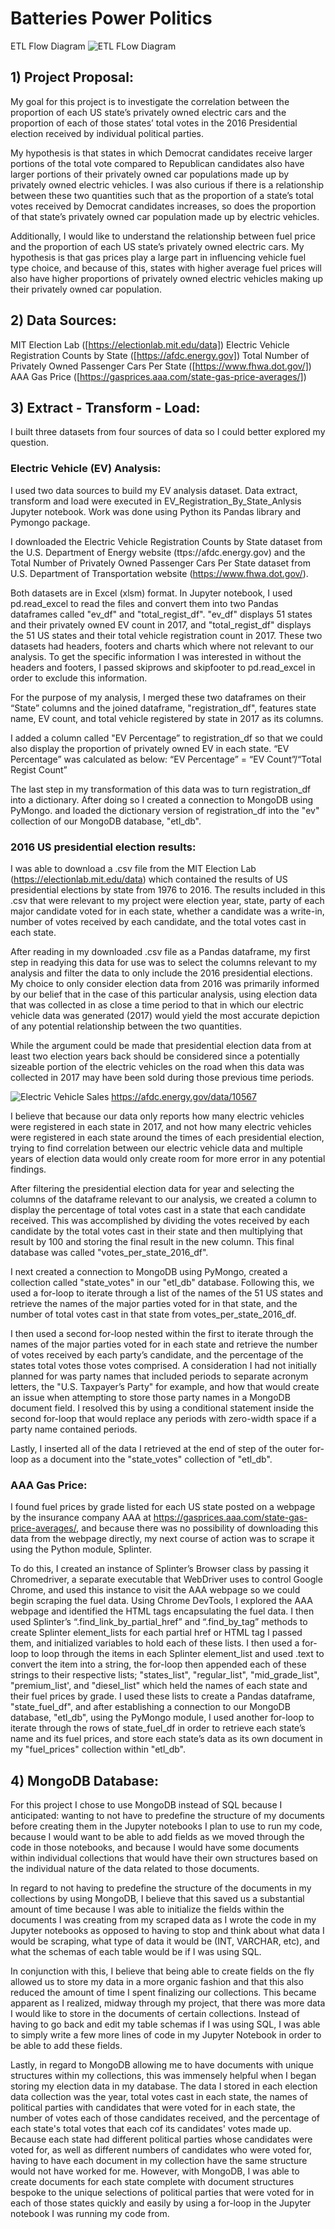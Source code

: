 # Batteries Power Politics



ETL Flow Diagram
![ETL FLow Diagram](Images/etl_flow_diagram.png)

## 1)  Project Proposal:
My goal for this project is to investigate the correlation between the proportion of each US state’s privately owned electric cars and the proportion of each of those states’ total votes in the  2016 Presidential election received by individual political parties. 

My hypothesis is that states in which Democrat candidates receive larger portions of the total vote compared to Republican candidates also have larger portions of their privately owned car populations made up by privately owned electric vehicles. I was also curious if there is a relationship between these two quantities such that as the proportion of a state’s total votes received by Democrat candidates increases, so does the proportion of that state’s privately owned car population made up by electric vehicles.

Additionally, I would like to understand the relationship between fuel price and the proportion of each US state’s privately owned electric cars. My hypothesis is that gas prices play a large part in influencing vehicle fuel type choice, and because of this, states with higher average fuel prices will also have higher proportions of  privately owned electric vehicles making up their privately owned car population.

## 2)  Data Sources:
MIT Election Lab ([https://electionlab.mit.edu/data])
Electric Vehicle Registration Counts by State ([https://afdc.energy.gov])
Total Number of Privately Owned Passenger Cars Per State ([https://www.fhwa.dot.gov/])
AAA Gas Price ([https://gasprices.aaa.com/state-gas-price-averages/])


## 3) Extract - Transform - Load:

I built three datasets from four sources of data so I could better explored my question.

### Electric Vehicle (EV) Analysis:
I used two data sources to build my EV analysis dataset. Data extract, transform and load were executed in EV_Registration_By_State_Anlysis Jupyter notebook. Work was done using Python its Pandas library and Pymongo package.

I downloaded the Electric Vehicle Registration Counts by State dataset from the U.S. Department of Energy website (ttps://afdc.energy.gov) and the Total Number of Privately Owned Passenger Cars Per State dataset from U.S. Department of Transportation website (https://www.fhwa.dot.gov/). 

Both datasets are in Excel (xlsm) format. In Jupyter notebook, I used pd.read_excel to read the files and convert them into two Pandas dataframes called "ev_df" and "total_regist_df". "ev_df" displays 51 states and their privately owned EV count in 2017, and "total_regist_df" displays the 51 US states and their total vehicle registration count in 2017. These two datasets had headers, footers and charts which where not relevant to our analysis. To get the specific information I was interested in without the headers and footers, I passed skiprows and skipfooter to pd.read_excel in order to exclude this information.

For the purpose of my analysis, I merged these two dataframes on their “State” columns and the joined dataframe, "registration_df", features state name, EV count, and total vehicle registered by state in 2017 as its columns.

I added a column called "EV Percentage” to registration_df so that we could also display the proportion of privately owned EV in each state. “EV Percentage” was calculated as below: 
“EV Percentage” = “EV Count”/“Total Regist Count”

The last step in my transformation of this data was to turn registration_df into a dictionary. After doing so I created a connection to MongoDB using PyMongo. and loaded the dictionary version of registration_df into the "ev" collection of our MongoDB database, "etl_db". 

### 2016 US presidential election results: 

I was able to download a .csv file from the MIT Election Lab (https://electionlab.mit.edu/data) which contained the results of US presidential elections by state from 1976 to 2016. The results included in this .csv that were relevant to my project were election year, state, party of each major candidate voted for in each state, whether a candidate was a write-in, number of votes received by each candidate, and the total votes cast in each state. 

After reading in my downloaded .csv file as a Pandas dataframe, my first step in readying this data for use was to select the columns relevant to my analysis and filter the data to only include the 2016 presidential elections. My choice to only consider election data from 2016 was primarily informed by our belief that in the case of this particular analysis, using election data that was collected in as close a time period to that in which our electric vehicle data was generated (2017) would yield the most accurate depiction of any potential relationship between the two quantities. 

While the argument could be made that presidential election data from at least two election years back should be considered since a potentially sizeable portion of the electric vehicles on the road when this data was collected in 2017 may have been sold during those previous time periods.

![Electric Vehicle Sales](Images/ev_sales.png)
https://afdc.energy.gov/data/10567

I believe that because our data only reports how many electric vehicles were registered in each state in 2017, and not how many electric vehicles were registered in each state around the times of each presidential election, trying to find correlation between our electric vehicle data and multiple years of election data would only create room for more error in any potential findings.

After filtering the presidential election data for year and selecting the columns of the dataframe relevant to our analysis, we created a column to display the percentage of total votes cast in a state that each candidate received. This was accomplished by dividing the votes received by each candidate by the total votes cast in their state and then multiplying that result by 100 and storing the final result in the new column. This final database was called "votes_per_state_2016_df".

I next created a connection to MongoDB using PyMongo, created a collection called "state_votes" in our "etl_db" database. Following this, we used a for-loop to iterate through a list of the names of the 51 US states and retrieve the names of the major parties voted for in that state, and the number of total votes cast in that state from votes_per_state_2016_df. 

I then used a second for-loop nested within the first  to iterate through the names of the major parties voted for in each state and retrieve the number of votes received by each party’s candidate, and the percentage of the states total votes those votes comprised. A consideration I had not initially planned for was party names that included periods to separate acronym letters, the "U.S. Taxpayer’s Party" for example, and how that would create an issue when attempting to store those party names in a MongoDB document field. I resolved this by using a conditional statement inside the second for-loop that would replace any periods with zero-width space if a party name contained periods.

Lastly, I inserted all of the data I retrieved at  the end of step of the outer for-loop as a document into the "state_votes" collection of "etl_db".

### AAA Gas Price:

I found fuel prices by grade listed for each US state posted on a webpage by the insurance company AAA at https://gasprices.aaa.com/state-gas-price-averages/, and because there was no possibility of downloading this data from the webpage directly, my next course of action was to scrape it using the Python module, Splinter.  

To do this, I created  an instance of Splinter’s Browser class by passing it Chromedriver, a separate executable that WebDriver uses to control Google Chrome, and used this instance to visit the AAA webpage so we could begin scraping the fuel data. Using Chrome DevTools, I explored the AAA webpage and identified the HTML tags encapsulating the fuel data. I then used Splinter’s “.find_link_by_partial_href” and “.find_by_tag” methods to create Splinter element_lists for each partial href or HTML tag I passed them, and initialized variables to hold each of these lists. 
I then used a for-loop to loop through the items in each Splinter element_list and used .text to convert the item into a string, the for-loop then appended each of these strings to their respective lists; "states_list", "regular_list", "mid_grade_list", "premium_list', and "diesel_list" which held the names of each state and their fuel prices by grade. I used these lists to create a Pandas dataframe, "state_fuel_df", and after establishing a connection to our MongoDB database, "etl_db", using the PyMongo module, I used another for-loop to iterate through the rows of state_fuel_df in order to retrieve each state’s name and its fuel prices, and store each state’s data as its own document in my "fuel_prices" collection within "etl_db".

## 4) MongoDB Database:

For this project I chose to use MongoDB instead of SQL because I anticipated: wanting to not have to predefine the structure of my documents before creating them in the Jupyter notebooks I plan to use to run my code, because I would want to be able to add fields as we moved through the code in those notebooks, and because I would have some documents within individual collections that would have their own structures based on the individual nature of the data related to those documents. 

In regard to not having to predefine the structure of the documents in my collections by using MongoDB, I believe that this saved us a substantial amount of time because I was able to initialize the fields within the documents I was creating from my scraped data as I wrote the code in my Jupyter notebooks as opposed to having to stop and think about what data I would be scraping, what type of data it would be (INT, VARCHAR, etc), and what the schemas of each table would be if I was using SQL.

In conjunction with this, I believe that being able to create fields on the fly allowed us to store my data in a more organic fashion and that this also reduced the amount of time I spent finalizing our collections. This became apparent as I realized, midway through my project, that there was more data I would like to store in the documents of certain collections. Instead of having to go back and edit my table schemas if I was using SQL, I was able to simply write a few more lines of code in my Jupyter Notebook in order to be able to add these fields. 

Lastly, in regard to MongoDB allowing me to have documents with unique structures within my collections, this was immensely helpful when I began storing my election data in my database. The data I stored in each election data collection was the year, total votes cast in each state, the names of political parties with candidates that were voted for in each state, the number of votes each of those candidates received, and the percentage of each state's total votes that each cof its candidates' votes made up. Because each state had different political parties whose candidates were voted for, as well as different numbers of candidates who were voted for, having to have each document in my collection have the same structure would not have worked for me. However, with MongoDB, I was able to create documents for each state complete with document structures bespoke to the unique selections of political parties that were voted for in each of those states quickly and easily by using a for-loop in the Jupyter notebook I was running my code from.
